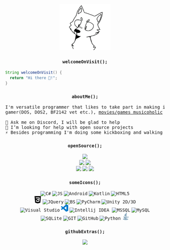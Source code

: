 <!--
- 🔭 I’m currently working on ...
- 🌱 I’m currently learning ...
- 👯 I’m looking to collaborate on ...
- 🤔 I’m looking for help with ...
- 💬 Ask me about ...
- ⚡ Fun fact: ...
- 🤔 I’m looking for help with ...
- 👯 I’m looking to collaborate on ...
-->

<p align="center">
  <img src="https://raw.githubusercontent.com/trolit/trolit/master/img/wolf_anim_t.gif" height="145"/>
</p>
<!-- source: https://cdn2.scratch.mit.edu/get_image/gallery/5079277_200x130.png -->

<h3 align="center">
  <code align="center">welcomeOnVisit();</code>
</h3>
  
```java
String welcomeOnVisit() { 
  return "Hi there 👋!";
}
```

<h3 align="center">
  <code align="center">aboutMe();</code>
</h3>

<pre>
I'm versatile programmer that likes to take part in making interesting projects, 
gamer(DOS, DOS2, BF2142 vet etc.), <a href="https://www.youtube.com/watch?v=Y1UiD2sxoWo&feature=youtu.be&list=PLCrKXyV2OjXiChtGSzLIQ4RHKvlzEdjnC">movies/games musicoholic</a> <a href="https://youtu.be/f2omHyq6Lrg?list=PLCrKXyV2OjXiChtGSzLIQ4RHKvlzEdjnC">Hans Zimmer</a>, <a href="https://youtu.be/BDBXjyPfWyA?list=PLCrKXyV2OjXiChtGSzLIQ4RHKvlzEdjnC">Brian Tyler</a>, <a href="https://youtu.be/JYMySrHL0Fo?list=PLCrKXyV2OjXiChtGSzLIQ4RHKvlzEdjnC">James Horner</a>.

💬 Ask me on Discord, I will be glad to help
🤔 I’m looking for help with open source projects
⚡ Besides programming I'm doing some kickboxing and walking
</pre>

<h3 align="center">
  <code align="center">openSource();</code>
</h3>

<p align="center">
   <kbd><a href="https://trolit.github.io/EzGitDoc-documentation/"><img src="https://trolit.github.io/EzGitDoc-documentation/img/favicon.png" width="125"/></a></kbd> <br/>
   <kbd><a href="https://github.com/trolit/document-and-compare"><img src="https://trolit.github.io/images/docAndCom-cover.png" width="125"/></a></kbd> 
   <kbd><a href="https://github.com/trolit/3vry"><img src="https://trolit.github.io/images/3vry-cover.png" width="125"/></a></kbd> <br/>
   <kbd><a href="https://github.com/trolit/projectZero"><img src="https://trolit.github.io/images/projectZero-square.jpg" width="125"/></a></kbd>
   <kbd><a href="https://github.com/trolit/sShuffler"><img src="https://trolit.github.io/images/sShuffler-cover.PNG" width="125"/></a></kbd>
   <kbd><a href="https://github.com/trolit/Wordally"><img src="https://trolit.github.io/images/wordally-cover.png" width="125"/></a></kbd>
</p>

<h3 align="center">
  <code align="center">someIcons();</code>
</h3>

<p align="center">
  <kbd><img src="https://github.com/simple-icons/simple-icons/blob/develop/icons/csharp.svg" height="23" alt="C#"/></kbd> <kbd><img src="https://github.com/simple-icons/simple-icons/blob/develop/icons/javascript.svg" height="23" alt="JS"/></kbd> <kbd><img src="https://github.com/simple-icons/simple-icons/blob/develop/icons/android.svg" height="23" alt="Android"/></kbd> <kbd><img src="https://github.com/simple-icons/simple-icons/blob/develop/icons/kotlin.svg" height="23" alt="Kotlin"/></kbd> <kbd><img src="https://github.com/simple-icons/simple-icons/blob/develop/icons/html5.svg" height="23" alt="HTML5"/></kbd> <br/> <kbd><img src="https://github.com/simple-icons/simple-icons/blob/develop/icons/css3.svg" height="23" alt="CSS3"/></kbd> <kbd><img src="https://github.com/simple-icons/simple-icons/blob/develop/icons/jquery.svg" height="23" alt="JQuery"/></kbd> <kbd><img src="https://github.com/simple-icons/simple-icons/blob/develop/icons/bootstrap.svg" height="23" alt="BS"/></kbd> <kbd><img src="https://github.com/simple-icons/simple-icons/blob/develop/icons/pycharm.svg" height="23" alt="PyCharm"/></kbd>  <kbd><img src="https://github.com/simple-icons/simple-icons/blob/develop/icons/unity.svg" height="23" alt="Unity 2D/3D"/></kbd> <br/> <kbd><img src="https://github.com/simple-icons/simple-icons/blob/develop/icons/visualstudio.svg" height="23" alt="Visual Studio"/></kbd> <kbd><img src="https://github.com/simple-icons/simple-icons/blob/develop/icons/visualstudiocode.svg" height="23" alt="VSC"/></kbd> <kbd><img src="https://github.com/simple-icons/simple-icons/blob/develop/icons/intellijidea.svg" height="23" alt="Intellij IDEA"/> </kbd> <kbd><img src="https://github.com/simple-icons/simple-icons/blob/develop/icons/microsoftsqlserver.svg" height="23" alt="MSSQL"/></kbd> <kbd><img src="https://github.com/simple-icons/simple-icons/blob/develop/icons/mysql.svg" height="23" alt="MySQL"/></kbd> <br/> <kbd><img src="https://github.com/simple-icons/simple-icons/blob/develop/icons/sqlite.svg" height="23" alt="SQLite"/></kbd> <kbd><img src="https://github.com/simple-icons/simple-icons/blob/develop/icons/git.svg" height="23" alt="GIT"/></kbd> <kbd><img src="https://github.com/simple-icons/simple-icons/blob/develop/icons/github.svg" height="23" alt="GitHub"/></kbd> <kbd><img src="https://github.com/simple-icons/simple-icons/blob/develop/icons/python.svg" height="23" alt="Python"/></kbd> <kbd><img src="https://github.com/simple-icons/simple-icons/blob/develop/icons/java.svg" height="23" alt="Java"/></kbd>
</p>

<h3 align="center">
  <code align="center">githubExtras();</code>
</h3>

<p align="center">
  <img src="https://github-readme-stats.vercel.app/api/top-langs/?username=trolit&layout=compact&theme=graywhite"/>
</p>
